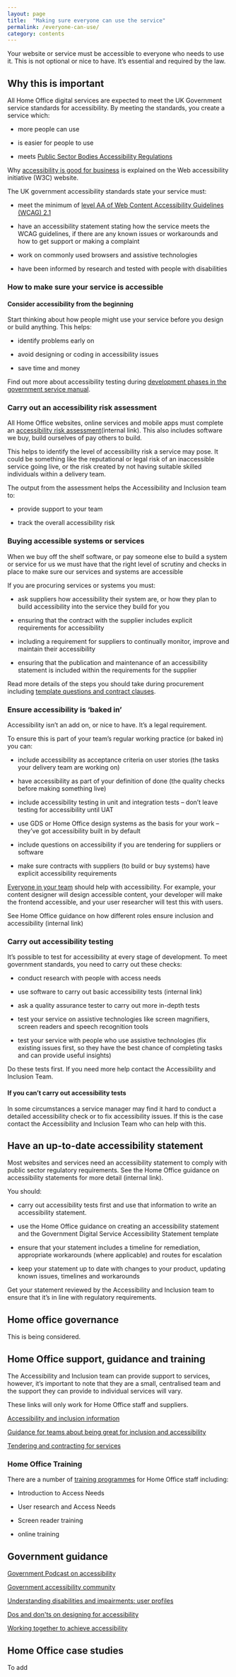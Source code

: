 ```yaml
---
layout: page
title:  "Making sure everyone can use the service"
permalink: /everyone-can-use/
category: contents
---
```

Your website or service must be accessible to everyone who needs to use it. This is not optional or nice to have. It’s essential and required by the law. 

## Why this is important  

All Home Office digital services are expected to meet the UK Government service standards for accessibility. By meeting the standards, you create a service which: 

* more people can use   

* is easier for people to use 

* meets [Public Sector Bodies Accessibility Regulations](http://www.legislation.gov.uk/uksi/2018/952/made) 

Why [accessibility is good for business](https://www.w3.org/WAI/business-case/#is-there-a-business-case-for-accessibility) is explained on the Web accessibility initiative (W3C) website. 


The UK government accessibility standards state your service must: 

* meet the minimum of [level AA of Web Content Accessibility Guidelines (WCAG) 2.1](https://www.w3.org/WAI/standards-guidelines/wcag/)  

* have an accessibility statement stating how the service meets the WCAG guidelines, if there are any known issues or workarounds and how to get support or making a complaint 

* work on commonly used browsers and assistive technologies 

* have been informed by research and tested with people with disabilities 


###  How to make sure your service is accessible  

#### Consider accessibility from the beginning 

Start thinking about how people might use your service before you design or build anything. This helps:  

* identify problems early on 

* avoid designing or coding in accessibility issues 

* save time and money 

Find out more about accessibility testing during [development phases in the government service manual](https://www.gov.uk/service-manual/helping-people-to-use-your-service/making-your-service-accessible-an-introduction#what-to-do-about-accessibility-in-discovery). 

### Carry out an accessibility risk assessment  

All Home Office websites, online services and mobile apps must complete an [accessibility risk assessment](https://collaboration.homeoffice.gov.uk/display/A11y/Accessibility+Risk+Assessment?preview=/82355878/82356153/Accessibility%20Risk%20Assessment%20tool_V2%20(1).xlsx)(internal link). This also includes software we buy, build ourselves of pay others to build. 

This helps to identify the level of accessibility risk a service may pose. It could be something like the reputational or legal risk of an inaccessible service going live, or the risk created by not having suitable skilled individuals within a delivery team. 

The output from the assessment helps the Accessibility and Inclusion team to: 

* provide support to your team  

* track the overall accessibility risk  

### Buying accessible systems or services 

When we buy off the shelf software, or pay someone else to build a system or service for us we must have that the right level of scrutiny and checks in place to make sure our services and systems are accessible 

If you are procuring services or systems you must:  

* ask suppliers how accessibility their system are, or how they plan to build accessibility into the service they build for you 

* ensuring that the contract with the supplier includes explicit requirements for accessibility 

* including a requirement for suppliers to continually monitor, improve and maintain their accessibility 

* ensuring that the publication and maintenance of an accessibility statement is included within the requirements for the supplier 

Read more details of the steps you should take during procurement including [template questions and contract clauses](https://collaboration.homeoffice.gov.uk/display/A11y/Accessible+Procurement).  

### Ensure accessibility is ‘baked in’ 

Accessibility isn’t an add on, or nice to have. It’s a legal requirement.  

To ensure this is part of your team’s regular working practice (or baked in) you can: 

* include accessibility as acceptance criteria on user stories (the tasks your delivery team are working on) 

* have accessibility as part of your definition of done (the quality checks before making something live) 

* include accessibility testing in unit and integration tests  – don’t leave testing for accessibility until UAT 

* use GDS or Home Office design systems as the basis for your work – they’ve got accessibility built in by default 

* include questions on accessibility if you are tendering for suppliers or software 

* make sure contracts with suppliers (to build or buy systems) have explicit accessibility requirements 

[Everyone in your team](https://ukhomeoffice.github.io/playbook/team/) should help with accessibility. For example, your content designer will design accessible content, your developer will make the frontend accessible, and your user researcher will test this with users.  

See Home Office guidance on how different roles ensure inclusion and accessibility (internal link) 

 

### Carry out accessibility testing  

It’s possible to test for accessibility at every stage of development. To meet government standards, you need to carry out these checks:  

* conduct research with people with access needs  

* use software to carry out basic accessibility tests (internal link)  

* ask a quality assurance tester to carry out more in-depth tests  

* test your service on assistive technologies like screen magnifiers, screen readers and speech recognition tools  

* test your service with people who use assistive technologies (fix existing issues first, so they have the best chance of completing tasks and can provide useful insights)  

Do these tests first. 
If you need more help contact the Accessibility and Inclusion Team.  

#### If you can’t carry out accessibility tests  

In some circumstances a service manager may find it hard to conduct a detailed accessibility check or to fix accessibility issues. If this is the case contact the Accessibility and Inclusion Team who can help with this. 


## Have an up-to-date accessibility statement 

Most websites and services need an accessibility statement to comply with public sector regulatory requirements. See the Home Office guidance on accessibility statements for more detail (internal link).  

You should: 

* carry out accessibility tests first and use that information to write an accessibility statement.  

* use the Home Office guidance on creating an accessibility statement and the Government Digital Service Accessibility Statement template  

* ensure that your statement includes a timeline for remediation, appropriate workarounds (where applicable) and routes for escalation 

* keep your statement up to date with changes to your product, updating known issues, timelines and workarounds 

Get your statement reviewed by the Accessibility and Inclusion team to ensure that it’s in line with regulatory requirements.  

## Home office governance 

This is being considered. 

 

## Home Office support, guidance and training

The Accessibility and Inclusion team can provide support to services, however, it’s important to note that they are a small, centralised team and the support they can provide to individual services will vary. 

These links will only work for Home Office staff and suppliers. 

[Accessibility and inclusion information](https://collaboration.homeoffice.gov.uk/display/A11y/Accessibility+Home) 

[Guidance for teams about being great for inclusion and accessibility](https://collaboration.homeoffice.gov.uk/display/A11y/Roles+Guidance) 

[Tendering and contracting for services](https://collaboration.homeoffice.gov.uk/display/A11y/Accessible+Procurement) 

### Home Office Training 

There are a number of [training programmes](https://collaboration.homeoffice.gov.uk/display/A11y/Accessibility+Home) for Home Office staff including:

* Introduction to Access Needs 

* User research and Access Needs 

* Screen reader training 

* online training
 
 

## Government guidance 

[Government Podcast on accessibility](https://governmentdigitalservice.podbean.com/e/government-digital-service-podcast-15-accessibility/) 

[Government accessibility community](https://www.gov.uk/service-manual/communities/accessibility-community) 

[Understanding disabilities and impairments: user profiles](https://www.gov.uk/government/publications/understanding-disabilities-and-impairments-user-profiles) 

[Dos and don'ts on designing for accessibility](https://accessibility.blog.gov.uk/2016/09/02/dos-and-donts-on-designing-for-accessibility/) 

[Working together to achieve accessibility](https://hodigital.blog.gov.uk/2017/12/21/working-together-to-achieve-accessibility/)
 

## Home Office case studies 

To add 

